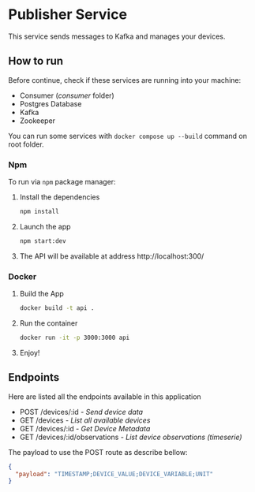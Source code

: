 # Publisher Service

This service sends messages to Kafka and manages your devices.

## How to run

Before continue, check if these services are running into your machine:

- Consumer (_consumer_ folder)
- Postgres Database
- Kafka
- Zookeeper

You can run some services with `docker compose up --build` command on root folder.

### Npm

To run via `npm` package manager:

1. Install the dependencies

   ```bash
   npm install
   ```

1. Launch the app

   ```bash
   npm start:dev
   ```

1. The API will be available at address http://localhost:300/

### Docker

1. Build the App

   ```bash
   docker build -t api .
   ```

1. Run the container

   ```bash
   docker run -it -p 3000:3000 api
   ```

1. Enjoy!

## Endpoints

Here are listed all the endpoints available in this application

- POST /devices/:id - _Send device data_
- GET /devices - _List all available devices_
- GET /devices/:id - _Get Device Metadata_
- GET /devices/:id/observations - _List device observations (timeserie)_

The payload to use the POST route as describe bellow:

```json
{
  "payload": "TIMESTAMP;DEVICE_VALUE;DEVICE_VARIABLE;UNIT"
}
```
